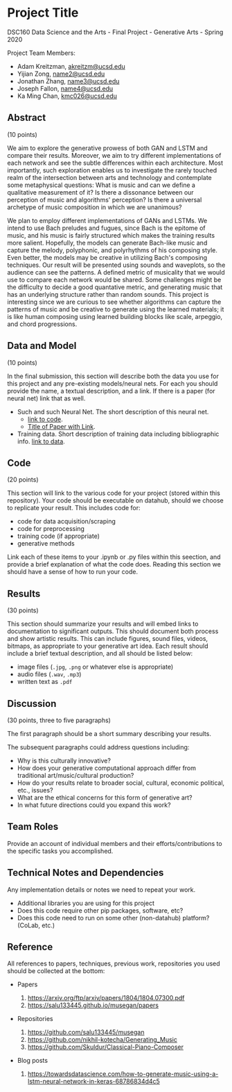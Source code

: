 # Project Title

DSC160 Data Science and the Arts - Final Project - Generative Arts - Spring 2020

Project Team Members: 
- Adam Kreitzman, akreitzm@ucsd.edu
- Yijian Zong, name2@ucsd.edu
- Jonathan Zhang, name3@ucsd.edu
- Joseph Fallon, name4@ucsd.edu
- Ka Ming Chan, kmc026@ucsd.edu

## Abstract

(10 points) 

We aim to explore the generative prowess of both GAN and LSTM and compare their results. Moreover, we aim to try different implementations of each network and see the subtle differences within each architecture. Most importantly, such exploration enables us to investigate the rarely touched realm of the intersection between arts and technology and contemplate some metaphysical questions: What is music and can we define a qualitative measurement of it? Is there a dissonance between our perception of music and algorithms' perception? Is there a universal archetype of music composition in which we are unanimous?
  
We plan to employ different implementations of GANs and LSTMs. We intend to use Bach preludes and fugues, since Bach is the epitome of music, and his music is fairly structured which makes the training results more salient. Hopefully, the models can generate Bach-like music and capture the melody, polyphonic, and polyrhythms of his composing style. Even better, the models may be creative in utilizing Bach's composing techniques. Our result will be presented using sounds and waveplots, so the audience can see the patterns. A defined metric of musicality that we would use to compare each network would be shared. Some challenges might be the difficulty to decide a good quantative metric, and generating music that has an underlying structure rather than random sounds. This project is interesting since we are curious to see whether algorithms can capture the patterns of music and be creative to generate using the learned materials; it is like human composing using learned building blocks like scale, arpeggio, and chord progressions.

## Data and Model

(10 points) 

In the final submission, this section will describe both the data you use for this project and any pre-existing models/neural nets. For each you should provide the name, a textual description, and a link. If there is a paper (for neural net) link that as well.
- Such and such Neural Net. The short description of this neural net. 
  - [link to code]().
  - [Title of Paper with Link](). 
- Training data. Short description of training data including bibliographic info. [link to data]().

## Code

(20 points)

This section will link to the various code for your project (stored within this repository). Your code should be executable on datahub, should we choose to replicate your result. This includes code for: 

- code for data acquisition/scraping
- code for preprocessing
- training code (if appropriate)
- generative methods

Link each of these items to your .ipynb or .py files within this seection, and provide a brief explanation of what the code does. Reading this section we should have a sense of how to run your code.

## Results

(30 points) 

This section should summarize your results and will embed links to documentation to significant outputs. This should document both process and show artistic results. This can include figures, sound files, videos, bitmaps, as appropriate to your generative art idea. Each result should include a brief textual description, and all should be listed below: 

- image files (`.jpg`, `.png` or whatever else is appropriate)
- audio files (`.wav`, `.mp3`)
- written text as `.pdf`

## Discussion

(30 points, three to five paragraphs)

The first paragraph should be a short summary describing your results.

The subsequent paragraphs could address questions including:
- Why is this culturally innovative?
- How does your generative computational approach differ from traditional art/music/cultural production? 
- How do your results relate to broader social, cultural, economic political, etc., issues? 
- What are the ethical concerns for this form of generative art? 
- In what future directions could you expand this work?

## Team Roles

Provide an account of individual members and their efforts/contributions to the specific tasks you accomplished.

## Technical Notes and Dependencies

Any implementation details or notes we need to repeat your work. 
- Additional libraries you are using for this project
- Does this code require other pip packages, software, etc?
- Does this code need to run on some other (non-datahub) platform? (CoLab, etc.)

## Reference

All references to papers, techniques, previous work, repositories you used should be collected at the bottom:
- Papers
  1. https://arxiv.org/ftp/arxiv/papers/1804/1804.07300.pdf
  2. https://salu133445.github.io/musegan/papers

- Repositories
  1. https://github.com/salu133445/musegan
  2. https://github.com/nikhil-kotecha/Generating_Music
  3. https://github.com/Skuldur/Classical-Piano-Composer

- Blog posts
  1. https://towardsdatascience.com/how-to-generate-music-using-a-lstm-neural-network-in-keras-68786834d4c5